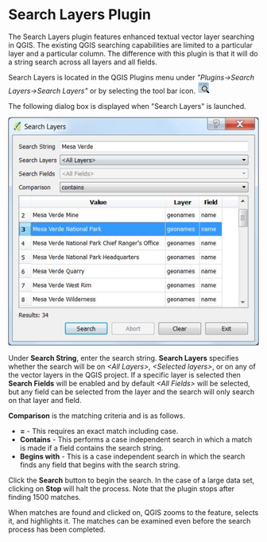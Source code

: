 # Search Layers Plugin

The Search Layers plugin features enhanced textual vector layer searching in QGIS. The existing QGIS searching capabilities are limited to a particular layer and a particular column. The difference with this plugin is that it will do a string search across all layers and all fields.

Search Layers is located in the QGIS Plugins menu under *"Plugins->Search Layers->Search Layers"* or by selecting the tool bar icon. ![Toolbar Icon](icon.png)

The following dialog box is displayed when "Search Layers" is launched.

![Search Layers Dialog](doc/layersearch.jpg)

Under **Search String**, enter the search string. **Search Layers** specifies whether the search will be on *&lt;All Layers&gt;*, *&lt;Selected layers&gt;*, or on any of the vector layers in the QGIS project. If a specific layer is selected then **Search Fields** will be enabled and by default *&lt;All Fields&gt;* will be selected, but any field can be selected from the layer and the search will only search on that layer and field.

**Comparison** is the matching criteria and is as follows.

* **=** - This requires an exact match including case.
* **Contains** - This performs a case independent search in which a match is made if a field contains the search string.
* **Begins with** - This is a case independent search in which the search finds any field that begins with the search string.

Click  the **Search** button to begin the search. In the case of a large data set, clicking on **Stop** will halt the process. Note that the plugin stops after finding 1500 matches.

When matches are found and clicked on, QGIS zooms to the feature, selects it, and highlights it. The matches can be examined even before the search process has been completed.

